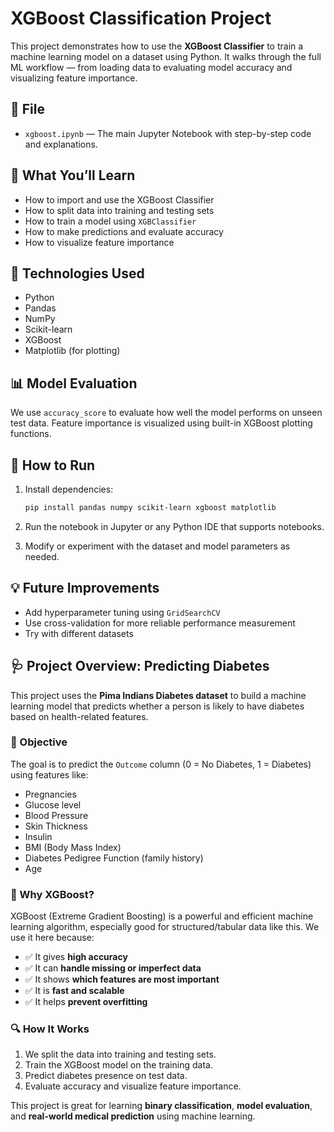
# XGBoost Classification Project

This project demonstrates how to use the **XGBoost Classifier** to train a machine learning model on a dataset using Python. It walks through the full ML workflow — from loading data to evaluating model accuracy and visualizing feature importance.

## 📁 File

- `xgboost.ipynb` — The main Jupyter Notebook with step-by-step code and explanations.

## 🚀 What You’ll Learn

- How to import and use the XGBoost Classifier
- How to split data into training and testing sets
- How to train a model using `XGBClassifier`
- How to make predictions and evaluate accuracy
- How to visualize feature importance

## 🧪 Technologies Used

- Python
- Pandas
- NumPy
- Scikit-learn
- XGBoost
- Matplotlib (for plotting)

## 📊 Model Evaluation

We use `accuracy_score` to evaluate how well the model performs on unseen test data. Feature importance is visualized using built-in XGBoost plotting functions.

## 📝 How to Run

1. Install dependencies:
    ```bash
    pip install pandas numpy scikit-learn xgboost matplotlib
    ```

2. Run the notebook in Jupyter or any Python IDE that supports notebooks.

3. Modify or experiment with the dataset and model parameters as needed.

## 💡 Future Improvements

- Add hyperparameter tuning using `GridSearchCV`
- Use cross-validation for more reliable performance measurement
- Try with different datasets


## 🩺 Project Overview: Predicting Diabetes

This project uses the **Pima Indians Diabetes dataset** to build a machine learning model that predicts whether a person is likely to have diabetes based on health-related features.

### 🎯 Objective

The goal is to predict the `Outcome` column (0 = No Diabetes, 1 = Diabetes) using features like:
- Pregnancies
- Glucose level
- Blood Pressure
- Skin Thickness
- Insulin
- BMI (Body Mass Index)
- Diabetes Pedigree Function (family history)
- Age

### 🧠 Why XGBoost?

XGBoost (Extreme Gradient Boosting) is a powerful and efficient machine learning algorithm, especially good for structured/tabular data like this. We use it here because:
- ✅ It gives **high accuracy**
- ✅ It can **handle missing or imperfect data**
- ✅ It shows **which features are most important**
- ✅ It is **fast and scalable**
- ✅ It helps **prevent overfitting**

### 🔍 How It Works

1. We split the data into training and testing sets.
2. Train the XGBoost model on the training data.
3. Predict diabetes presence on test data.
4. Evaluate accuracy and visualize feature importance.

This project is great for learning **binary classification**, **model evaluation**, and **real-world medical prediction** using machine learning.
